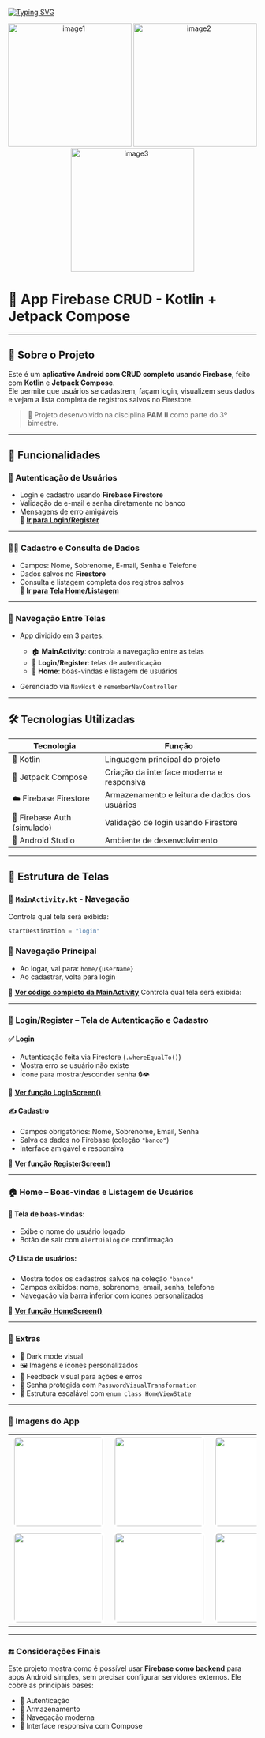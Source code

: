 [![Typing SVG](https://readme-typing-svg.herokuapp.com?color=1877F2&size=35&center=true&vCenter=true&width=1000&lines=App+Firebase+Crud;Aula+de+Pam+II)](https://git.io/typing-svg)

<p align="center">
  <img width="250" height="250" alt="image1" src="https://firebase.google.com/downloads/brand-guidelines/PNG/logo-logomark.png" />
  <img width="250" height="250" alt="image2" src="https://github.com/user-attachments/assets/6bebcdfa-5c77-4c17-8e5c-f8602354d9db" />
  <img width="250" height="250" alt="image3" src="https://github.com/user-attachments/assets/e74e4f57-01dd-4ca2-8141-327c9142ef1e" />
</p>

# 📱 App Firebase CRUD - Kotlin + Jetpack Compose


---

## 🚀 Sobre o Projeto

Este é um **aplicativo Android com CRUD completo usando Firebase**, feito com **Kotlin** e **Jetpack Compose**.  
Ele permite que usuários se cadastrem, façam login, visualizem seus dados e vejam a lista completa de registros salvos no Firestore.

> 🎯 Projeto desenvolvido na disciplina **PAM II** como parte do 3º bimestre.

---

## 📱 Funcionalidades

### 🔐 Autenticação de Usuários

* Login e cadastro usando **Firebase Firestore**
* Validação de e-mail e senha diretamente no banco
* Mensagens de erro amigáveis  
🔗 **[Ir para Login/Register](https://github.com/J0vana23/APP_FIREBASE_CRUD/blob/main/app/src/main/java/com/example/app_firebase_crud/pages/LoginRegister.kt)**

---

### 🧑‍💼 Cadastro e Consulta de Dados

* Campos: Nome, Sobrenome, E-mail, Senha e Telefone
* Dados salvos no **Firestore**
* Consulta e listagem completa dos registros salvos  
🔗 **[Ir para Tela Home/Listagem](https://github.com/J0vana23/APP_FIREBASE_CRUD/blob/main/app/src/main/java/com/example/app_firebase_crud/pages/Home.kt)**

---

### 📲 Navegação Entre Telas

* App dividido em 3 partes:

  * 🏠 **MainActivity**: controla a navegação entre as telas
  * 🔐 **Login/Register**: telas de autenticação
  * 📄 **Home**: boas-vindas e listagem de usuários
* Gerenciado via `NavHost` e `rememberNavController`

---

## 🛠️ Tecnologias Utilizadas

| Tecnologia                  | Função                                        |
| ---------------------------| ---------------------------------------------|
| 🔹 Kotlin                  | Linguagem principal do projeto                |
| 🎨 Jetpack Compose         | Criação da interface moderna e responsiva     |
| ☁️ Firebase Firestore      | Armazenamento e leitura de dados dos usuários |
| 🔐 Firebase Auth (simulado)| Validação de login usando Firestore           |
| 🧪 Android Studio          | Ambiente de desenvolvimento                   |

---

## 📁 Estrutura de Telas

### 🔹 `MainActivity.kt` - Navegação

Controla qual tela será exibida:

```kotlin
startDestination = "login"
````

### 🚦 Navegação Principal

- Ao logar, vai para: `home/{userName}`
- Ao cadastrar, volta para login  

🔗 **[Ver código completo da MainActivity](https://github.com/J0vana23/APP_FIREBASE_CRUD/blob/main/app/src/main/java/com/example/app_firebase_crud/MainActivity.kt)**
Controla qual tela será exibida:

---

### 🔐 Login/Register – Tela de Autenticação e Cadastro

#### ✅ Login

- Autenticação feita via Firestore (`.whereEqualTo()`)
- Mostra erro se usuário não existe
- Ícone para mostrar/esconder senha 🔒👁️  

🔗 **[Ver função LoginScreen()](https://github.com/J0vana23/APP_FIREBASE_CRUD/blob/main/app/src/main/java/com/example/app_firebase_crud/pages/LoginRegister.kt)**

#### ✍️ Cadastro

- Campos obrigatórios: Nome, Sobrenome, Email, Senha
- Salva os dados no Firebase (coleção `"banco"`)
- Interface amigável e responsiva  

🔗 **[Ver função RegisterScreen()](https://github.com/J0vana23/APP_FIREBASE_CRUD/blob/main/app/src/main/java/com/example/app_firebase_crud/pages/LoginRegister.kt)**

---

### 🏠 Home – Boas-vindas e Listagem de Usuários

#### 🎉 Tela de boas-vindas:

- Exibe o nome do usuário logado
- Botão de sair com `AlertDialog` de confirmação

#### 📋 Lista de usuários:

- Mostra todos os cadastros salvos na coleção `"banco"`
- Campos exibidos: nome, sobrenome, email, senha, telefone
- Navegação via barra inferior com ícones personalizados  

🔗 **[Ver função HomeScreen()](https://github.com/J0vana23/APP_FIREBASE_CRUD/blob/main/app/src/main/java/com/example/app_firebase_crud/pages/Home.kt)**

---

### 🧩 Extras

- 🌙 Dark mode visual
- 🖼️ Imagens e ícones personalizados
- 💬 Feedback visual para ações e erros
- 🔐 Senha protegida com `PasswordVisualTransformation`
- 🧪 Estrutura escalável com `enum class HomeViewState`

---

### 📸 Imagens do App
<table align="center">
  <tr>
    <td><img src="https://github.com/user-attachments/assets/5c1cd92b-fba2-42d9-ba90-323ec806da7d" width="180" style="background:white; padding:4px; border-radius:10px;"></td>
    <td><img src="https://github.com/user-attachments/assets/d0379f09-1fd9-4681-9338-594524dee8b0" width="180" style="background:white; padding:4px; border-radius:10px;"></td>
    <td><img src="https://github.com/user-attachments/assets/ab67eeac-4b39-42e4-ba33-6a189fe4574a" width="180" style="background:white; padding:4px; border-radius:10px;"></td>
    <td><img src="https://github.com/user-attachments/assets/8a37dcdc-d408-4cda-bb56-0d8fa51c8800" width="180" style="background:white; padding:4px; border-radius:10px;"></td>
  </tr>
  <tr>
    <td><img src="https://github.com/user-attachments/assets/10e4b761-3e12-417d-8def-9591840f1523" width="180" style="background:white; padding:4px; border-radius:10px;"></td>
    <td><img src="https://github.com/user-attachments/assets/f99b79b7-fbe7-4d19-b130-ad8f34ebc274" width="180" style="background:white; padding:4px; border-radius:10px;"></td>
    <td><img src="https://github.com/user-attachments/assets/ecca571c-b2e1-45f0-98fd-1882d351baa0" width="180" style="background:white; padding:4px; border-radius:10px;"></td>
    <td><img src="https://github.com/user-attachments/assets/f4c79b46-fa3c-4dab-80c9-3c0729b556b6" width="180" style="background:white; padding:4px; border-radius:10px;"></td>
  </tr>
</table>


---

### 🔚 Considerações Finais

Este projeto mostra como é possível usar **Firebase como backend** para apps Android simples, sem precisar configurar servidores externos. Ele cobre as principais bases:

- 🔐 Autenticação  
- 📁 Armazenamento  
- 🧭 Navegação moderna  
- 🎨 Interface responsiva com Compose



